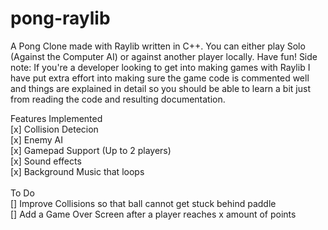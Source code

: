 # pong-raylib
A Pong Clone made with Raylib written in C++. You can either play Solo (Against the Computer AI) or against another player locally. Have fun!
Side note: If you're a developer looking to get into making games with Raylib I have put extra effort into making sure the game code is commented
well and things are explained in detail so you should be able to learn a bit just from reading the code and resulting documentation. 

Features Implemented 
<br>
[x] Collision Detecion
<br>
[x] Enemy AI
<br>
[x] Gamepad Support (Up to 2 players)
<br>
[x] Sound effects
<br>
[x] Background Music that loops
<br>
<br>
To Do
<br>
[] Improve Collisions so that ball cannot get stuck behind paddle
<br>
[] Add a Game Over Screen after a player reaches x amount of points


